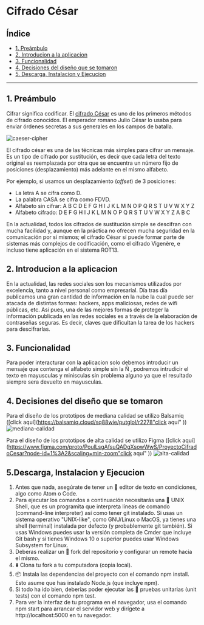 # Cifrado César

## Índice

* [1. Preámbulo](#1-Preámbulo)
* [2. Introducion a la aplicacion](#2-Introduccion-a-la-aplicación)
* [3. Funcionalidad](#3-Funcionalidad)
* [4. Decisiones del diseño que se tomaron](#4-Decisiones-del-diseño-que-se-tomaron)
* [5. Descarga, Instalacion y Ejecucion](#5-Descarga)


***

## 1. Preámbulo

Cifrar significa codificar. El [cifrado César](https://en.wikipedia.org/wiki/Caesar_cipher)
es uno de los primeros métodos de cifrado conocidos. El emperador romano Julio
César lo usaba para enviar órdenes secretas a sus generales en los campos de
batalla.

![caeser-cipher](https://upload.wikimedia.org/wikipedia/commons/thumb/2/2b/Caesar3.svg/2000px-Caesar3.svg.png)

El cifrado césar es una de las técnicas más simples para cifrar un mensaje. Es
un tipo de cifrado por sustitución, es decir que cada letra del texto original
es reemplazada por otra que se encuentra un número fijo de posiciones
(desplazamiento) más adelante en el mismo alfabeto.

Por ejemplo, si usamos un desplazamiento (_offset_) de 3 posiciones:

* La letra A se cifra como D.
* La palabra CASA se cifra como FDVD.
* Alfabeto sin cifrar: A B C D E F G H I J K L M N O P Q R S T U V W X Y Z
* Alfabeto cifrado: D E F G H I J K L M N O P Q R S T U V W X Y Z A B C

En la actualidad, todos los cifrados de sustitución simple se descifran con
mucha facilidad y, aunque en la práctica no ofrecen mucha seguridad en la
comunicación por sí mismos; el cifrado César sí puede formar parte de sistemas
más complejos de codificación, como el cifrado Vigenère, e incluso tiene
aplicación en el sistema ROT13.

## 2. Introducion a la aplicacion

En la actualidad, las redes sociales son los mecanismos utilizados por excelencia, tanto a nivel personal como empresarial. Día tras día publicamos una gran cantidad de información en la nube la cual puede ser atacada de distintas formas: hackers, apps maliciosas, redes de wifi públicas, etc. Así pues, una de las mejores formas de proteger la información publicada en las redes sociales es a través de la elaboración de contraseñas seguras. Es decir, claves que dificultan la tarea de los hackers para descifrarlas.

## 3. Funcionalidad

Para poder interacturar con la aplicacion solo debemos introducir un mensaje que contenga el alfabeto simple sin la Ñ , podremos intrudicir el texto en mayusculas y minisculas sin problema alguno ya que el resultado siempre sera devuelto en mayusculas.

## 4. Decisiones del diseño que se tomaron

Para el diseño de los prototipos de mediana calidad se utilizo Balsamiq ([click aquí](https://balsamiq.cloud/sq88wie/putglol/r2278"click aquí" ))
![mediana-calidad](https://i.ibb.co/3YSkPtn/b.jpg)

Para el diseño de los prototipos de alta calidad se utilizo Figma ([click aquí](https://www.figma.com/proto/PoulLsgAfsuQADgXsowWwS/ProyectoCifradoCesar?node-id=1%3A2&scaling=min-zoom"click aquí" ))
![alta-calidad](https://i.ibb.co/rpV7XKB/a.jpg)

## 5.Descarga, Instalacion y Ejecucion

1. Antes que nada, asegúrate de tener un 📝 editor de texto en condiciones, algo como Atom o Code.
2. Para ejecutar los comandos a continuación necesitarás una 🐚 UNIX Shell, que es un programita que interpreta líneas de comando (command-line interpreter) así como tener git instalado. Si usas un sistema operativo "UNIX-like", como GNU/Linux o MacOS, ya tienes una shell (terminal) instalada por defecto (y probablemente git también). Si usas Windows puedes usar la versión completa de Cmder que incluye Git bash y si tienes Windows 10 o superior puedes usar Windows Subsystem for Linux.
3. Deberas realizar un 🍴 fork del repositorio y configurar un remote hacia el mismo.
4. ⬇️ Clona tu fork a tu computadora (copia local).
5. 📦 Instala las dependencias del proyecto con el comando npm install. Esto asume que has instalado Node.js (que incluye npm).
6. Si todo ha ido bien, deberías poder ejecutar las 🚥 pruebas unitarias (unit tests) con el comando npm test.
7. Para ver la interfaz de tu programa en el navegador, usa el comando npm start para arrancar el servidor web y dirígete a http://localhost:5000 en tu navegador.





